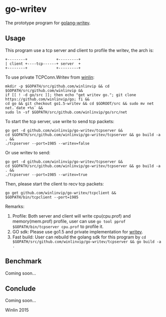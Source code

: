 # go-writev

The prototype program for [golang-writev](https://github.com/golang/go/issues/13451).

## Usage

This program use a tcp server and client to profile the writev, the arch is:
```
+--------+             +---------+
| client +----tcp------+ server  +
+--------+             +---------+
```

To use private TCPConn.Writev from [winlin](https://github.com/winlinvip/go/tree/go1.5-writev):

```
mkdir -p $GOPATH/src/github.com/winlinvip && cd $GOPATH/src/github.com/winlinvip &&
if [[ ! -d go/src ]]; then echo "get writev go."; git clone https://github.com/winlinvip/go; fi &&
cd go && git checkout go1.5-writev && cd $GOROOT/src && sudo mv net net.`date +%s` && 
sudo ln -sf $GOPATH/src/github.com/winlinvip/go/src/net
```

To start the tcp server, use write to send tcp packets:

```
go get -d github.com/winlinvip/go-writev/tcpserver && 
cd $GOPATH/src/github.com/winlinvip/go-writev/tcpserver && go build -a . &&
./tcpserver --port=1985 --writev=false
```

Or use writev to send:

```
go get -d github.com/winlinvip/go-writev/tcpserver && 
cd $GOPATH/src/github.com/winlinvip/go-writev/tcpserver && go build -a . &&
./tcpserver --port=1985 --writev=true
```

Then, please start the client to recv tcp packets:

```
go get github.com/winlinvip/go-writev/tcpclient && 
$GOPATH/bin/tcpclient --port=1985
```

Remarks:

1. Profile: Both server and client will write cpu(cpu.prof) and memory(mem.prof) profile, 
user can use `go tool pprof $GOPATH/bin/tcpserver cpu.prof` to profile it.
1. GO sdk: Please use go1.5 and private implementation for [writev](https://github.com/winlinvip/go/pull/1#issuecomment-165943222).
1. Fast build: User can rebuild the golang sdk for this program by `cd $GOPATH/src/github.com/winlinvip/go-writev/tcpserver && go build -a .`

## Benchmark

Coming soon...

## Conclude

Coming soon...

Winlin 2015
